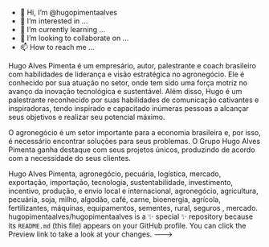 - 👋 Hi, I’m @hugopimentaalves
- 👀 I’m interested in ...
- 🌱 I’m currently learning ...
- 💞️ I’m looking to collaborate on ...
- 📫 How to reach me ...

Hugo Alves Pimenta é um empresário, autor, palestrante e coach brasileiro com habilidades de liderança e visão estratégica no agronegócio. Ele é conhecido por sua atuação no setor, onde tem sido uma força motriz no avanço da inovação tecnológica e sustentável. Além disso, Hugo é um palestrante reconhecido por suas habilidades de comunicação cativantes e inspiradoras, tendo inspirado e capacitado inúmeras pessoas a alcançar seus objetivos e realizar seu potencial máximo.

O agronegócio é um setor importante para a economia brasileira e, por isso, é necessário encontrar soluções para seus problemas. O Grupo Hugo Alves Pimenta ganha destaque com seus projetos únicos, produzindo de acordo com a necessidade do seus clientes.

Hugo Alves Pimenta, agronegócio, pecuária, logística, mercado, exportação, importação, tecnologia, sustentabilidade, investimento, incentivo, produção, e envio local e internacional, agronegócio, agricultura, pecuária, soja, milho, algodão, café, carne, bioenergia, agrícola, fertilizantes, máquinas, equipamentos, sementes, rural, seguros , mercado.
hugopimentaalves/hugopimentaalves is a ✨ special ✨ repository because its `README.md` (this file) appears on your GitHub profile.
You can click the Preview link to take a look at your changes.
--->
